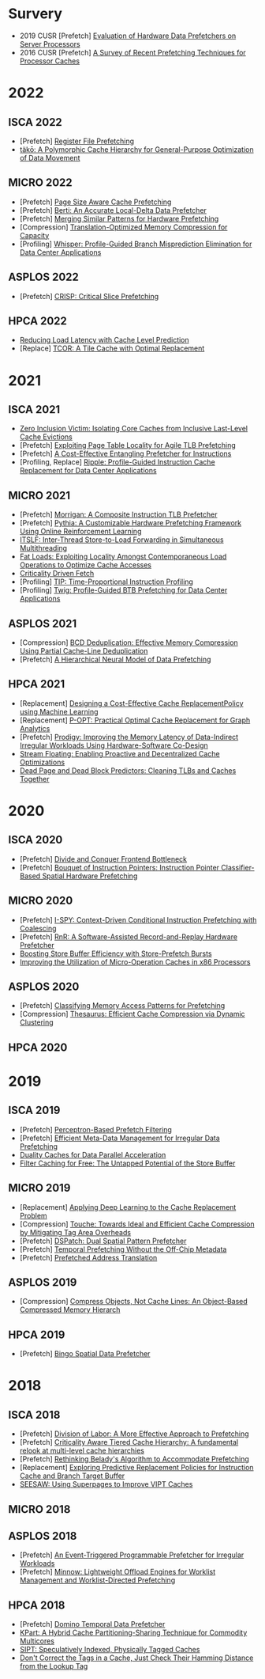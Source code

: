 # Survery

* 2019 CUSR [Prefetch] [Evaluation of Hardware Data Prefetchers on Server Processors](https://dl.acm.org/doi/pdf/10.1145/3312740)
* 2016 CUSR [Prefetch] [A Survey of Recent Prefetching Techniques for Processor Caches](https://dl.acm.org/doi/pdf/10.1145/2907071)

# 2022

## ISCA 2022

* [Prefetch] [Register File Prefetching](https://dl.acm.org/doi/pdf/10.1145/3470496.3527398)
* [täkō: A Polymorphic Cache Hierarchy for General-Purpose Optimization of Data Movement](https://www.andrew.cmu.edu/user/bschwedo/papers/2022.isca.tako.pdf)

## MICRO 2022

* [Prefetch] [Page Size Aware Cache Prefetching](https://gvavou5.github.io/Documents/Vavouliotis_MICRO22.pdf)
* [Prefetch] [Berti: An Accurate Local-Delta Data Prefetcher](https://www.cse.iitb.ac.in/~biswa/MICRO22.pdf) 
* [Prefetch] [Merging Similar Patterns for Hardware Prefetching](https://ieeexplore.ieee.org/document/9923831/)
* [Compression] [Translation-Optimized Memory Compression for Capacity](https://ieeexplore.ieee.org/document/9923870)
* [Profiling] [Whisper: Profile-Guided Branch Misprediction Elimination for Data Center Applications](https://web.eecs.umich.edu/~barisk/public/whisper.pdf)

## ASPLOS 2022

* [Prefetch] [CRISP: Critical Slice Prefetching](https://people.ucsc.edu/~hlitz/papers/crisp.pdf)

## HPCA 2022

* [Reducing Load Latency with Cache Level Prediction](https://arxiv.org/pdf/2103.14808.pdf)
* [Replace] [TCOR: A Tile Cache with Optimal Replacement](https://upcommons.upc.edu/bitstream/handle/2117/365470/TCOR__HPCA_2022___Camera_Ready_.pdf;jsessionid=34939B08839ADE0ED74406984F0A5D20?sequence=1)

# 2021

## ISCA 2021
* [Zero Inclusion Victim: Isolating Core Caches from Inclusive Last-Level Cache Evictions](https://www.cse.iitk.ac.in/users/mainakc/pub/isca2021.pdf)
* [Prefetch] [Exploiting Page Table Locality for Agile TLB Prefetching](https://gvavou5.github.io/Documents/Vavouliotis_ISCA21.pdf)
* [Prefetch] [A Cost-Effective Entangling Prefetcher for Instructions](https://webs.um.es/aros/papers/pdfs/aros-isca21.pdf)
* [Profiling, Replace] [Ripple: Profile-Guided Instruction Cache Replacement for Data Center Applications](https://web.eecs.umich.edu/~barisk/public/ripple.pdf)

## MICRO 2021

* [Prefetch] [Morrigan: A Composite Instruction TLB Prefetcher](https://gvavou5.github.io/Documents/Vavouliotis_MICRO21.pdf)
* [Prefetch] [Pythia: A Customizable Hardware Prefetching Framework Using Online Reinforcement Learning](https://arxiv.org/pdf/2109.12021.pdf)
* [ITSLF: Inter-Thread Store-to-Load Forwarding in Simultaneous Multithreading](https://webs.um.es/aros/papers/pdfs/jfeliu-micro21.pdf)
* [Fat Loads: Exploiting Locality Amongst Contemporaneous Load Operations to Optimize Cache Accesses](https://dl.acm.org/doi/fullHtml/10.1145/3466752.3480104)
* [Criticality Driven Fetch](https://dl.acm.org/doi/pdf/10.1145/3466752.3480115)
* [Profiling] [TIP: Time-Proportional Instruction Profiling](https://folk.idi.ntnu.no/jahre/papers/tip-micro21-postprint.pdf)
* [Profiling] [Twig: Profile-Guided BTB Prefetching for Data Center Applications](https://web.eecs.umich.edu/~takh/papers/khan-twig-micro-2021.pdf)

## ASPLOS 2021

* [Compression] [BCD Deduplication: Effective Memory Compression Using Partial Cache-Line Deduplication](https://dl.acm.org/doi/10.1145/3445814.3446722)
* [Prefetch] [A Hierarchical Neural Model of Data Prefetching](https://www.cs.utexas.edu/~lin/papers/asplos21.pdf)

## HPCA 2021

* [Replacement] [Designing a Cost-Effective Cache ReplacementPolicy using Machine Learning](https://ieeexplore.ieee.org/document/9407137)
* [Replacement] [P-OPT: Practical Optimal Cache Replacement for Graph Analytics](https://brandonlucia.com/pubs/POPT_HPCA21_CameraReady.pdf)
* [Prefetch] [Prodigy: Improving the Memory Latency of Data-Indirect Irregular Workloads Using Hardware-Software Co-Design](http://tnm.engin.umich.edu/wp-content/uploads/sites/353/2021/01/2021.02.Prodigy_HPCA2021_Camera_Ready.pdf)
* [Stream Floating: Enabling Proactive and Decentralized Cache Optimizations](https://polyarch.cs.ucla.edu/papers/hpca2021-stream-floating.pdf)
* [Dead Page and Dead Block Predictors: Cleaning TLBs and Caches Together](https://www.csa.iisc.ac.in/~arkapravab/papers/hpca21_DOA.pdf)

# 2020

## ISCA 2020

* [Prefetch] [Divide and Conquer Frontend Bottleneck](https://cs.ipm.ac.ir/~plotfi/papers/sn4l_isca20.pdf)
* [Prefetch] [Bouquet of Instruction Pointers: Instruction Pointer Classifier-Based Spatial Hardware Prefetching](https://www.cse.iitk.ac.in/users/biswap/IPCP_ISCA20.pdf)

## MICRO 2020

* [Prefetch] [I-SPY: Context-Driven Conditional Instruction Prefetching with Coalescing](https://web.eecs.umich.edu/~barisk/public/ispy.pdf)
* [Prefetch] [RnR: A Software-Assisted Record-and-Replay Hardware Prefetcher](https://www.microarch.org/micro53/papers/738300a609.pdf)
* [Boosting Store Buffer Efficiency with Store-Prefetch Bursts](https://www.microarch.org/micro53/papers/738300a568.pdf)
* [Improving the Utilization of Micro-Operation Caches in x86 Processors](https://www.microarch.org/micro53/papers/738300a160.pdf)

## ASPLOS 2020

* [Prefetch] [Classifying Memory Access Patterns for Prefetching](https://people.ucsc.edu/~hlitz/papers/asplos2020.pdf)
* [Compression] [Thesaurus: Efficient Cache Compression via Dynamic Clustering](https://mieszko.ece.ubc.ca/thesaurus-asplos2020.pdf)

## HPCA 2020

# 2019

## ISCA 2019

* [Prefetch] [Perceptron-Based Prefetch Filtering](https://people.engr.tamu.edu/djimenez/pdfs/ppf_isca2019.pdf)
* [Prefetch] [Efficient Meta-Data Management for Irregular Data Prefetching](https://www.cs.utexas.edu/users/lin/papers/isca19.pdf)
* [Duality Caches for Data Parallel Acceleration](https://web.tecnico.ulisboa.pt/~joaomiguelvieira/public/PTDC/EEI-HAC/5215/2020/DF19a.pdf)
* [Filter Caching for Free: The Untapped Potential of the Store Buffer](http://uu.diva-portal.org/smash/get/diva2:1316126/FULLTEXT02.pdf)

## MICRO 2019

* [Replacement] [Applying Deep Learning to the Cache Replacement Problem](https://www.cs.utexas.edu/users/lin/papers/micro19c.pdf)
* [Compression] [Touche: Towards Ideal and Efficient Cache Compression by Mitigating Tag Area Overheads](https://arxiv.org/pdf/1909.00553.pdf)
* [Prefetch] [DSPatch: Dual Spatial Pattern Prefetcher](https://people.inf.ethz.ch/omutlu/pub/DSPatch_prefetcher_micro19.pdf)
* [Prefetch] [Temporal Prefetching Without the Off-Chip Metadata](https://www.cs.utexas.edu/users/lin/papers/micro19m.pdf)
* [Prefetch] [Prefetched Address Translation](https://homepages.inf.ed.ac.uk/bgrot/pubs/ASAP_MICRO19.pdf)

## ASPLOS 2019

* [Compression] [Compress Objects, Not Cache Lines: An Object-Based Compressed Memory Hierarch](https://people.csail.mit.edu/sanchez/papers/2019.zippads.asplos.pdf)

## HPCA 2019

* [Prefetch] [Bingo Spatial Data Prefetcher](https://cs.ipm.ac.ir/~plotfi/papers/bingo_hpca19.pdf)


# 2018

## ISCA 2018

* [Prefetch] [Division of Labor: A More Effective Approach to Prefetching](http://www2.ece.rochester.edu/~mihuang/PAPERS/isca18.pdf)
* [Prefetch] [Criticality Aware Tiered Cache Hierarchy: A fundamental relook at multi-level cache hierarchies](https://www.cse.iitk.ac.in/users/sidrai/papers/rai_isca18.pdf)
* [Prefetch] [Rethinking Belady's Algorithm to Accommodate Prefetching](https://www.cs.utexas.edu/~lin/papers/isca18.pdf)
* [Replacement] [Exploring Predictive Replacement Policies for Instruction Cache and Branch Target Buffer](https://par.nsf.gov/servlets/purl/10079352)
* [SEESAW: Using Superpages to Improve VIPT Caches](https://www.cs.yale.edu/homes/abhishek/mparasar-isca18.pdf)

## MICRO 2018

## ASPLOS 2018

* [Prefetch] [An Event-Triggered Programmable Prefetcher for Irregular Workloads](https://www.cl.cam.ac.uk/~sa614/papers/programmableprefetcher.pdf)
* [Prefetch] [Minnow: Lightweight Offload Engines for Worklist Management and Worklist-Directed Prefetching](https://dl.acm.org/doi/pdf/10.1145/3296957.3173197)

## HPCA 2018

* [Prefetch] [Domino Temporal Data Prefetcher](https://www.computer.org/csdl/proceedings-article/hpca/2018/365901a131/12OmNzXFoA6)
* [KPart: A Hybrid Cache Partitioning-Sharing Technique for Commodity Multicores](https://people.csail.mit.edu/sanchez/papers/2018.kpart.hpca.pdf)
* [SIPT: Speculatively Indexed, Physically Tagged Caches](https://lph.ece.utexas.edu/merez/uploads/MattanErez/sipt_hpca18.pdf)
* [Don't Correct the Tags in a Cache, Just Check Their Hamming Distance from the Lookup Tag](https://www.semanticscholar.org/paper/Don%E2%80%99t-Correct-the-Tags-in-a-Cache%2C-Just-Check-Their-Gendler-Bramnik/7989ef776a642c7b8e68c857dc839e24d3416c87)

